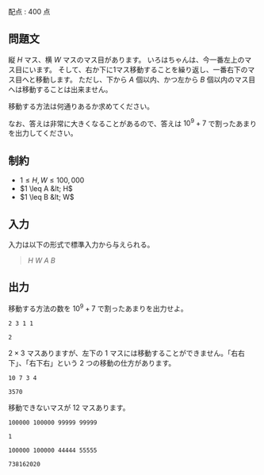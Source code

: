 配点 : $400$ 点

## 問題文

縦 $H$ マス、横 $W$ マスのマス目があります。
いろはちゃんは、今一番左上のマス目にいます。
そして、右か下に1マス移動することを繰り返し、一番右下のマス目へと移動します。
ただし、下から $A$ 個以内、かつ左から $B$ 個以内のマス目へは移動することは出来ません。

移動する方法は何通りあるか求めてください。

なお、答えは非常に大きくなることがあるので、答えは $10^9+7$ で割ったあまりを出力してください。

## 制約

- $1 \leq H, W \leq 100,000$
- $1 \leq A &lt; H$
- $1 \leq B &lt; W$

## 入力

入力は以下の形式で標準入力から与えられる。

> $H$ $W$ $A$ $B$

## 出力

移動する方法の数を $10^9+7$ で割ったあまりを出力せよ。

```input1
2 3 1 1
```

```output1
2
```

$2 \times 3$ マスありますが、左下の $1$ マスには移動することができません。「右右下」、「右下右」という $2$ つの移動の仕方があります。

```input2
10 7 3 4
```

```output2
3570
```

移動できないマスが $12$ マスあります。

```input3
100000 100000 99999 99999
```

```output3
1
```

```input4
100000 100000 44444 55555
```

```output4
738162020
```